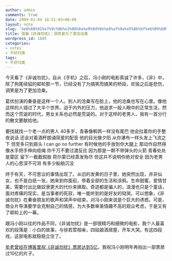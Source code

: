 ```yaml
---
author: admin
comments: true
date: 2009-01-04 18:51:03+00:00
layout: note
slug: '%e6%88%91%e7%9c%8b%e3%80%8a%e9%9d%9e%e8%af%9a%e5%8b%bf%e6%89%b0%e3%80%8b%ef%bc%9a%e8%b0%83%e7%ac%91%e6%98%af%e4%b8%ba%e4%ba%86%e6%9b%b4%e5%8a%a0%e6%b2%a7%e6%a1%91'
title: 我看《非诚勿扰》：调笑是为了更加沧桑
wordpress_id: 1845
categories:
- notes
- 不好归类
tags:
- 不好归类
---
```


今天看了《非诚勿扰》，自从《手机》之后，冯小刚的电影真诚了许多，《非》中，除了狗尾续貂的邮轮那一节，已经没有了为搞笑而搞笑的桥段，欢愉之后是悲伤，调笑是为了更加沧桑。

葛优扮演的秦奋是这样一个人。别人的沧桑写在脸上，他的沧桑也写在心里。像他这样的人错过了大半个世界。迫于内外的压力，他追求一般人眼中的正常生活，然而这个荒诞的时代，男女关系也必然是荒诞的。对于这样的老男人，我有一首分行的散文要献给他。

要找就找一个老一点的男人
40多岁，青春像鹌鹑一样没有尾巴
他会拉着你的手整夜说话
还会对着酒杯朗诵简爱的配音
他的目光像夕阳
从你瀑布一样头发上飞流之下
但至多只到肩头
I can go no further
有时候他的手放到你大腿上
那动作自然得
像水手把手伸向缆绳
你千万不要过渡反应
因为那是一颗不带弹头的火箭
青春处处是雷区
留下一截截假肢
荷尔蒙已经蒸发殆尽
但这并不说明你绝对安全
因为老男人的心思深不可测
有多少船舶沉没

终于有天，不可思议的事情出现了。从旧的发黄的日子里，她突然出现，并非仙女，也不是白纸一张，她来到你面前，带着全部的生活和涂鸦。生命甜蜜，爱情甘美，需要付出比做奴隶更大的代价来换取。奇迹都是骗人的，浪漫也只是个童话，面对疼痛的现实，是当事者的死寂，唯一能听到的是好友的恸哭。可以想象，《非诚勿扰》在秦奋朋友的歌声和哭声中结束，对冯小刚来说是个巨大的诱惑。可是，商业片导演要学会克制自己的情感，为大多数审美情趣不高的观众考虑，于是又有了邮轮上的一幕。

跟冯小刚以往的作品不同，《非诚勿扰》是一部很精巧和细微的电影，我个人最喜欢的段落是：小白的故事，与徐若萱相亲，四姑娘酒居屋，开车大哭。有这四段戏，这部电影就稳稳立住了。

[牟老曾经在博客里祝《非诚勿扰》票房达到5亿](http://www.bullog.cn/blogs/mousen/archives/246748.aspx)，我祝冯小刚明年再拍出一部票房过10亿的片子。
